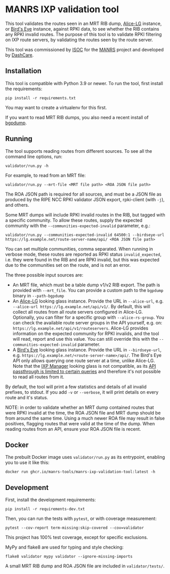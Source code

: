 # MANRS IXP validation tool

This tool validates the routes seen in an MRT RIB dump, [Alice-LG](https://github.com/alice-lg/alice-lg) instance,
or [Bird's Eye](https://github.com/inex/birdseye) instance, against RPKI data, to see whether the RIB contains any RPKI
invalid routes. The purpose of this tool is to validate RPKI filtering on IXP route servers, by validating the routes
seen by the route server.

This tool was commissioned by [ISOC](https://www.internetsociety.org/) for the [MANRS](https://manrs.org/) project
and developed by [DashCare](https://www.dashcare.nl).

## Installation

This tool is compatible with Python 3.9 or newer. To run the tool, first install the requirements:

```shell
pip install -r requirements.txt
```

You may want to create a virtualenv for this first.

If you want to read MRT RIB dumps, you also need a recent install of [bgpdump](https://github.com/RIPE-NCC/bgpdump/).

## Running

The tool supports reading routes from different sources. To see all the
command line options, run:

```shell
validator/run.py -h
```

For example, to read from an MRT file:

```shell
validator/run.py --mrt-file <MRT file path> <ROA JSON file path>
```

The ROA JSON path is required for all sources, and must be a JSON file as produced by the RIPE NCC RPKI validator JSON
export, rpki-client (with `-j`), and others.

Some MRT dumps will include RPKI invalid routes in the RIB, but tagged with a specific community. To allow these routes,
supply the expected community with the `--communities-expected-invalid` parameter, e.g.:

```shell
validator/run.py --communities-expected-invalid 64500:1 --birdseye-url https://lg.example.net/route-server-name/api/ <ROA JSON file path>
```

You can set multiple communities, comma separated. When running in verbose mode, these routes are reported as RPKI
status `invalid_expected`, i.e. they were found in the RIB and are RPKI invalid, but this was expected due to the
communities set on the route, and is not an error.

The three possible input sources are:

- An MRT file, which must be a table dump v1/v2 RIB export. The path is provided with `--mrt_file`. You can provide a
  custom path to the `bgpdump` binary in `--path-bgpdump`
- An [Alice-LG](https://github.com/alice-lg/alice-lg) looking glass instance. Provide the URL in `--alice-url`, e.g.
  `--alice-url https://lg.example.net/api/v1/`. By default, this will collect all routes from all route servers
  configured in Alice-LG. Optionally, you can filter for a specific group with `--alice-rs-group`. You can check the
  available route server groups in the API yourself, e.g. on: `https://lg.example.net/api/v1/routeservers`. Alice-LG
  provides information on the expected community for RPKI invalids, and the tool will read, report and use this value.
  You can still override this with the `--communities-expected-invalid` parameter.
- A [Bird's Eye](https://github.com/inex/birdseye) looking glass instance. Provide the URL in `--birdseye-url`, e.g.
  `https://lg.example.net/<route-server-name>/api/`. The Bird's Eye API only allows querying one route server at a time,
  unlike Alice-LG. Note that the [IXP Manager](https://www.ixpmanager.org/) looking glass is not compatible, as
  its [API passthrough is limited to certain queries](https://docs.ixpmanager.org/features/looking-glass/#looking-glass-pass-thru-api-calls)
  and therefore it\'s not possible to read all routes from it.

By default, the tool will print a few statistics and details of all invalid prefixes, to stdout. If you add `-v` or
`--verbose`, it will print details on every route and it\'s status.

NOTE: in order to validate whether an MRT dump contained routes that were RPKI invalid at the time, the ROA JSON file
and MRT dump should be from around the same time. Using a much newer ROA file may result in false positives, flagging
routes that were valid at the time of the dump. When reading routes from an API, ensure your ROA JSON file is recent.

## Docker

The prebuilt Docker image uses `validator/run.py` as its entrypoint, enabling you to use it like this:

```shell
docker run ghcr.io/manrs-tools/manrs-ixp-validation-tool:latest -h
```

## Development

First, install the development requirements:

```shell
pip install -r requirements-dev.txt
```

Then, you can run the tests with `pytest`, or with coverage measurement:

```shell
pytest --cov-report term-missing:skip-covered --cov=validator
```

This project has 100% test coverage, except for specific exclusions.

MyPy and flake8 are used for typing and style checking:

```shell
flake8 validator mypy validator --ignore-missing-imports
```

A small MRT RIB dump and ROA JSON file are included in
`validator/tests/`.